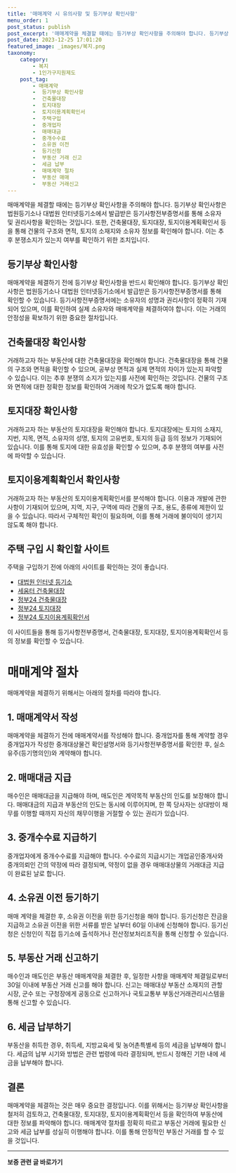 ```yaml
---
title: '매매계약 시 유의사항 및 등기부상 확인사항'
menu_order: 1
post_status: publish
post_excerpt: '매매계약을 체결할 때에는 등기부상 확인사항을 주의해야 합니다. 등기부상 확인사항은 법원등기소나 대법원 인터넷등기소에서 발급받은 등기사항전부증명서를 통해 소유자 및 권리사항을 확인하는 것입니다. 또한, 건축물대장, 토지대장, 토지이용계획확인서 등을 통해 건물의 구조와 면적, 토지의 소재지와 소유자 정보를 확인해야 합니다. 이는 추후 분쟁소지가 있는지 여부를 확인하기 위한 조치입니다.'
post_date: 2023-12-25 17:01:20
featured_image: _images/복지.png
taxonomy:
    category:
        - 복지
        - 1인가구지원제도
    post_tag:
        - 매매계약
        -  등기부상 확인사항
        -  건축물대장
        -  토지대장
        -  토지이용계획확인서
        -  주택구입
        -  중개업자
        -  매매대금
        -  중개수수료
        -  소유권 이전
        -  등기신청
        -  부동산 거래 신고
        -  세금 납부
        -  매매계약 절차
        -  부동산 매매
        -  부동산 거래신고
---
```



매매계약을 체결할 때에는 등기부상 확인사항을 주의해야 합니다. 등기부상 확인사항은 법원등기소나 대법원 인터넷등기소에서 발급받은 등기사항전부증명서를 통해 소유자 및 권리사항을 확인하는 것입니다. 또한, 건축물대장, 토지대장, 토지이용계획확인서 등을 통해 건물의 구조와 면적, 토지의 소재지와 소유자 정보를 확인해야 합니다. 이는 추후 분쟁소지가 있는지 여부를 확인하기 위한 조치입니다.

## 등기부상 확인사항

매매계약을 체결하기 전에 등기부상 확인사항을 반드시 확인해야 합니다. 등기부상 확인사항은 법원등기소나 대법원 인터넷등기소에서 발급받은 등기사항전부증명서를 통해 확인할 수 있습니다. 등기사항전부증명서에는 소유자의 성명과 권리사항이 정확히 기재되어 있으며, 이를 확인하여 실제 소유자와 매매계약을 체결하여야 합니다. 이는 거래의 안정성을 확보하기 위한 중요한 절차입니다.

## 건축물대장 확인사항

거래하고자 하는 부동산에 대한 건축물대장을 확인해야 합니다. 건축물대장을 통해 건물의 구조와 면적을 확인할 수 있으며, 공부상 면적과 실제 면적의 차이가 있는지 파악할 수 있습니다. 이는 추후 분쟁의 소지가 있는지를 사전에 확인하는 것입니다. 건물의 구조와 면적에 대한 정확한 정보를 확인하여 거래에 착오가 없도록 해야 합니다.

## 토지대장 확인사항

거래하고자 하는 부동산의 토지대장을 확인해야 합니다. 토지대장에는 토지의 소재지, 지번, 지목, 면적, 소유자의 성명, 토지의 고유번호, 토지의 등급 등의 정보가 기재되어 있습니다. 이를 통해 토지에 대한 유효성을 확인할 수 있으며, 추후 분쟁의 여부를 사전에 파악할 수 있습니다.

## 토지이용계획확인서 확인사항

거래하고자 하는 부동산의 토지이용계획확인서를 분석해야 합니다. 이용과 개발에 관한 사항이 기재되어 있으며, 지역, 지구, 구역에 따라 건물의 구조, 용도, 종류에 제한이 있을 수 있습니다. 따라서 구체적인 확인이 필요하며, 이를 통해 거래에 불이익이 생기지 않도록 해야 합니다.

## 주택 구입 시 확인할 사이트

주택을 구입하기 전에 아래의 사이트를 확인하는 것이 좋습니다.

- [대법원 인터넷 등기소](www.iros.go.kr)
- [세움터 건축물대장](https://cloud.eais.go.kr)
- [정부24 건축물대장](www.gov.kr)
- [정부24 토지대장](www.gov.kr)
- [정부24 토지이용계획확인서](www.gov.kr)

이 사이트들을 통해 등기사항전부증명서, 건축물대장, 토지대장, 토지이용계획확인서 등의 정보를 확인할 수 있습니다.

# 매매계약 절차

매매계약을 체결하기 위해서는 아래의 절차를 따라야 합니다.

## 1. 매매계약서 작성

매매계약을 체결하기 전에 매매계약서를 작성해야 합니다. 중개업자를 통해 계약할 경우 중개업자가 작성한 중개대상물건 확인설명서와 등기사항전부증명서를 확인한 후, 실소유주(등기명의인)와 계약해야 합니다.

## 2. 매매대금 지급

매수인은 매매대금을 지급해야 하며, 매도인은 계약목적 부동산의 인도를 보장해야 합니다. 매매대금의 지급과 부동산의 인도는 동시에 이루어지며, 한 쪽 당사자는 상대방이 채무를 이행할 때까지 자신의 채무이행을 거절할 수 있는 권리가 있습니다.

## 3. 중개수수료 지급하기

중개업자에게 중개수수료를 지급해야 합니다. 수수료의 지급시기는 개업공인중개사와 중개의뢰인 간의 약정에 따라 결정되며, 약정이 없을 경우 매매대상물의 거래대금 지급이 완료된 날로 합니다.

## 4. 소유권 이전 등기하기

매매 계약을 체결한 후, 소유권 이전을 위한 등기신청을 해야 합니다. 등기신청은 잔금을 지급하고 소유권 이전을 위한 서류를 받은 날부터 60일 이내에 신청해야 합니다. 등기신청은 신청인이 직접 등기소에 출석하거나 전산정보처리조직을 통해 신청할 수 있습니다.

## 5. 부동산 거래 신고하기

매수인과 매도인은 부동산 매매계약을 체결한 후, 일정한 사항을 매매계약 체결일로부터 30일 이내에 부동산 거래 신고를 해야 합니다. 신고는 매매대상 부동산 소재지의 관할 시장, 군수 또는 구청장에게 공동으로 신고하거나 국토교통부 부동산거래관리시스템을 통해 신고할 수 있습니다.

## 6. 세금 납부하기

부동산을 취득한 경우, 취득세, 지방교육세 및 농어촌특별세 등의 세금을 납부해야 합니다. 세금의 납부 시기와 방법은 관련 법령에 따라 결정되며, 반드시 정해진 기한 내에 세금을 납부해야 합니다.

## 결론


매매계약을 체결하는 것은 매우 중요한 결정입니다. 이를 위해서는 등기부상 확인사항을 철저히 검토하고, 건축물대장, 토지대장, 토지이용계획확인서 등을 확인하여 부동산에 대한 정보를 파악해야 합니다. 매매계약 절차를 정확히 따르고 부동산 거래에 필요한 신고와 세금 납부를 성실히 이행해야 합니다. 이를 통해 안정적인 부동산 거래를 할 수 있을 것입니다.
<!-- wp:separator -->
<hr class="wp-block-separator has-alpha-channel-opacity"/>
<!-- /wp:separator -->

<!-- wp:group {"backgroundColor":"base","layout":{"type":"constrained"}} -->
<div class="wp-block-group has-base-background-color has-background"><!-- wp:paragraph {"align":"center","fontSize":"medium"} -->
<p class="has-text-align-center has-large-font-size"><strong>보증 관련 글 바로가기</strong></p>
<!-- /wp:paragraph -->


<!-- wp:latest-posts
{"categories":[{"id":13571,"count":19,"description":"","link":"https://uknowlaw.com/category/%eb%b3%b4%ec%a6%9d/","name":"보증","slug":"보증","taxonomy":"category","parent":0,"meta":[],"_links":{"self":[{"href":"https://uknowlaw.com/wp-json/wp/v2/categories/13571"}],"collection":[{"href":"https://uknowlaw.com/wp-json/wp/v2/categories"}],"about":[{"href":"https://uknowlaw.com/wp-json/wp/v2/taxonomies/category"}],"wp:post_type":[{"href":"https://uknowlaw.com/wp-json/wp/v2/posts?categories=13571"}],"curies":[{"name":"wp","href":"https://api.w.org/{rel}","templated":true}]}}],"postsToShow":100,"excerptLength":28,"postLayout":"grid","columns":2,"featuredImageAlign":"left","featuredImageSizeSlug":"large","fontSize":"small"} /--></div>
<!-- /wp:group -->